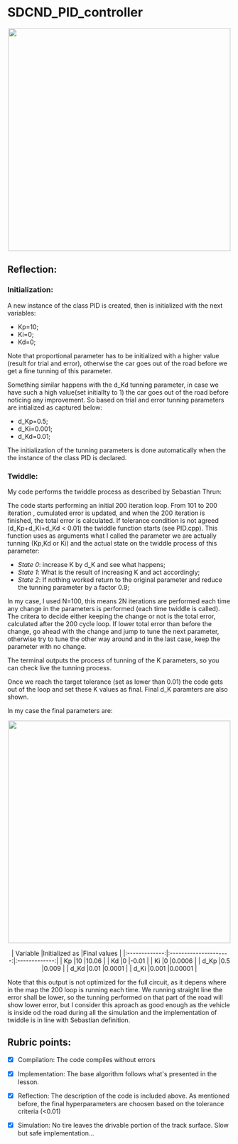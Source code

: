 # SDCND_PID_controller

<p align="center">
<img align="center" width="500"  src="https://user-images.githubusercontent.com/41348711/95678650-3f69d100-0bce-11eb-93d7-8d053e3019cb.JPG">

## Reflection:

### Initialization:

A new instance of the class PID is created, then is initialized with the next variables:

* Kp=10;
* Ki=0;
* Kd=0;
	
Note that proportional parameter has to be initialized with a higher value (result for trial and error), otherwise the car goes out of the road before we get a fine tunning of this parameter.

Something similar happens with the d_Kd tunning parameter, in case we have such a high value(set initiallty to 1) the car goes out of the road before noticing any improvement. So based on trial and error tunning parameters are intialized as captured below:

* d_Kp=0.5;
* d_Ki=0.001;
* d_Kd=0.01;

The initialization of the tunning parameters is done automatically when the the instance of the class PID is declared.

### Twiddle:

My code performs the twiddle process as described by Sebastian Thrun:

The code starts performing an initial 200 iteration loop. From 101 to 200 iteration , cumulated error is updated, and when the 200 iteration is finished, the total error is calculated. If tolerance condition is not agreed (d_Kp+d_Ki+d_Kd < 0.01) the twiddle function starts (see PID.cpp). This function uses as arguments what I called the parameter we are actually tunning (Kp,Kd or Ki) and the actual state on the twiddle process of this parameter:

* *State 0*: increase K by d_K and see what happens;
* *State 1*: What is the result of increasing K and act accordingly;
* *State 2*: If nothing worked return to the original parameter and reduce the tunning parameter by a factor 0.9;

In my case, I used N=100, this means 2N iterations are performed each time any change in the parameters is performed (each time twiddle is called). The critera to decide either keeping the change or not is the total error, calculated after the 200 cycle loop. If lower total error than before the change, go ahead with the change and jump to tune the next parameter, otherwise try to tune the other way around and in the last case, keep the parameter with no change.

The terminal outputs the process of tunning of the K parameters, so you can check live the tunning process.

Once we reach the target tolerance (set as lower than 0.01) the code gets out of the loop and set these K values as final. Final d_K paramters are also shown.

In my case the final parameters are:
<p align="center">
<img align="center" width="500"  src="https://user-images.githubusercontent.com/41348711/95679791-768fb080-0bd5-11eb-9c10-1774a1893ac0.JPG">

<p align="center">
| Variable      |Initialized as	    	|Final values 	| 
|:-------------:|:---------------------:|:-------------:| 
| Kp         	|10   			|10.06        	|
| Kd         	|0 			|-0.01		|                             
| Ki         	|0  			|0.0006		|                                         
| d_Kp         	|0.5   			|0.009		|	 
| d_Kd   	|0.01          		|0.0001        	|                                    
| d_Ki 		|0.001   		|0.00001	|

	
Note that this output is not optimized for the full circuit, as it depens where in the map the 200 loop is running each time. We running straight line the error shall be lower, so the tunning performed on that part of the road will show lower error, but I consider this aproach as good enough as the vehicle is inside od the road during all the simulation and the implementation of twiddle is in line with Sebastian definition. 


## Rubric points:


* [X] Compilation: The code compiles without errors
    
* [X] Implementation: The base algorithm follows what's presented in the lesson.
    
* [X] Reflection: The description of the code is included above. As mentioned before, the final hyperparameters are choosen based on the tolerance criteria (<0.01)   

* [X] Simulation: No tire leaves the drivable portion of the track surface. Slow but safe implementation...


    


